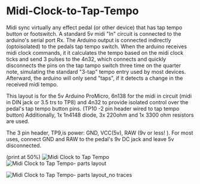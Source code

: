# Midi-Clock-to-Tap-Tempo
Midi sync virtually any effect pedal (or other device) that has tap tempo button or footswitch.
A standard 5v midi "In" circuit is connected to the arduino's serial port Rx. The Arduino output is connected indirectly (optoisolated) to the pedals tap tempo switch.  When the arduino receives midi clock commands,  it it calculates the tempo based on the midi clock ticks and send 3 pulses to the 4n32, which connects and quickly disconnects the pins on the tap tampo switch three time on the quarter note, simulating the standard "3-tap" tempo entry used by most devices.    Afterward, the arduino will only send "taps", if it detects a change in the received midi tempo. 


This layout is for the 5v Arduino ProMicro, 6n138 for the midi in circuit (midi in DIN jack or 3.5 trs to TP8) and 4n32 to provide isolated control over the pedal's tap tempo button pins.  (TP10 -2 pin header wired to tap tempo button)   Additionally, 1x 1n4148 diode, 3x 220ohm and 1x 3300 ohm resistors are used.

The 3 pin header, TP9,is power: GND, VCC(5v), RAW (9v or less! ).  For most uses, connect GND and RAW to the pedal's 9v DC jack and leave 5v disconnected.  


(print at 50%)
![Midi Clock to Tap Tempo](https://github.com/miotislucifugis/Midi-Clock-to-Tap-Tempo/assets/20709580/53b2932d-3ac5-437a-839e-700fc7d83638)
![Midi Clock to Tap Tempo- parts layout](https://github.com/miotislucifugis/Midi-Clock-to-Tap-Tempo/assets/20709580/1b1a45f8-34a6-4116-afd5-918c519aa803)

![Midi Clock to Tap Tempo- parts layout_no traces](https://github.com/miotislucifugis/Midi-Clock-to-Tap-Tempo/assets/20709580/962916bf-6311-47bf-ab63-f7a39d44b39e)

